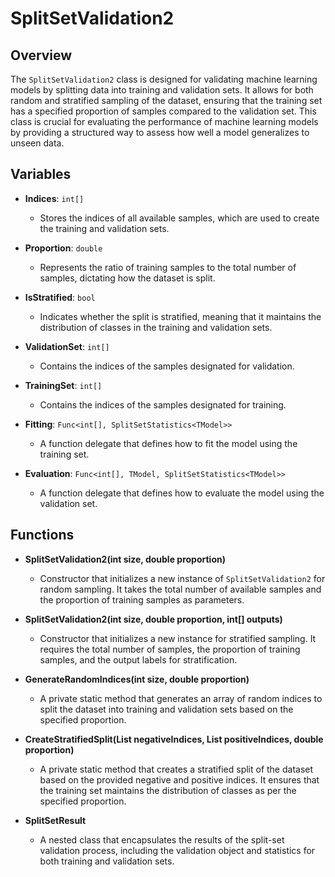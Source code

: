 # SplitSetValidation2

## Overview
The `SplitSetValidation2` class is designed for validating machine learning models by splitting data into training and validation sets. It allows for both random and stratified sampling of the dataset, ensuring that the training set has a specified proportion of samples compared to the validation set. This class is crucial for evaluating the performance of machine learning models by providing a structured way to assess how well a model generalizes to unseen data.

## Variables

- **Indices**: `int[]`
  - Stores the indices of all available samples, which are used to create the training and validation sets.

- **Proportion**: `double`
  - Represents the ratio of training samples to the total number of samples, dictating how the dataset is split.

- **IsStratified**: `bool`
  - Indicates whether the split is stratified, meaning that it maintains the distribution of classes in the training and validation sets.

- **ValidationSet**: `int[]`
  - Contains the indices of the samples designated for validation.

- **TrainingSet**: `int[]`
  - Contains the indices of the samples designated for training.

- **Fitting**: `Func<int[], SplitSetStatistics<TModel>>`
  - A function delegate that defines how to fit the model using the training set.

- **Evaluation**: `Func<int[], TModel, SplitSetStatistics<TModel>>`
  - A function delegate that defines how to evaluate the model using the validation set.

## Functions

- **SplitSetValidation2(int size, double proportion)**
  - Constructor that initializes a new instance of `SplitSetValidation2` for random sampling. It takes the total number of available samples and the proportion of training samples as parameters.

- **SplitSetValidation2(int size, double proportion, int[] outputs)**
  - Constructor that initializes a new instance for stratified sampling. It requires the total number of samples, the proportion of training samples, and the output labels for stratification.

- **GenerateRandomIndices(int size, double proportion)**
  - A private static method that generates an array of random indices to split the dataset into training and validation sets based on the specified proportion.

- **CreateStratifiedSplit(List<int> negativeIndices, List<int> positiveIndices, double proportion)**
  - A private static method that creates a stratified split of the dataset based on the provided negative and positive indices. It ensures that the training set maintains the distribution of classes as per the specified proportion.

- **SplitSetResult<TModel>**
  - A nested class that encapsulates the results of the split-set validation process, including the validation object and statistics for both training and validation sets.